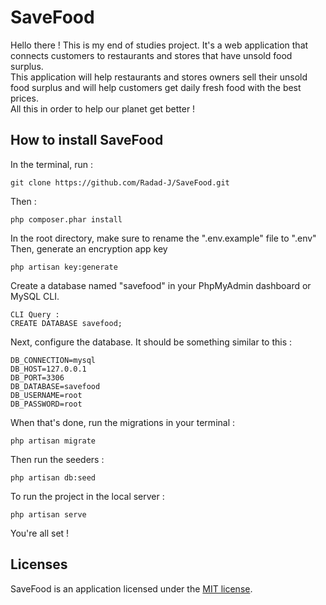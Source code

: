 # SaveFood
Hello there ! This is my end of studies project. It's a web application that connects customers to restaurants and stores that have unsold food surplus.</br>
This application will help restaurants and stores owners sell their unsold food surplus and will help customers get daily fresh food with the best prices.</br>
All this in order to help our planet get better !

## How to install SaveFood

In the terminal, run :
```
git clone https://github.com/Radad-J/SaveFood.git
```
Then :
```
php composer.phar install
```
In the root directory, make sure to rename the ".env.example" file to ".env"
Then, generate an encryption app key
```
php artisan key:generate
```
Create a database named "savefood" in your PhpMyAdmin dashboard or MySQL CLI.
```
CLI Query :
CREATE DATABASE savefood;
```
Next, configure the database. It should be something similar to this :
```
DB_CONNECTION=mysql
DB_HOST=127.0.0.1
DB_PORT=3306
DB_DATABASE=savefood
DB_USERNAME=root
DB_PASSWORD=root
```
When that's done, run the migrations in your terminal :
```
php artisan migrate
```
Then run the seeders :
```
php artisan db:seed
```

To run the project in the local server :
```
php artisan serve
```

You're all set !

## Licenses
SaveFood is an application licensed under the [MIT license](https://opensource.org/licenses/MIT).
